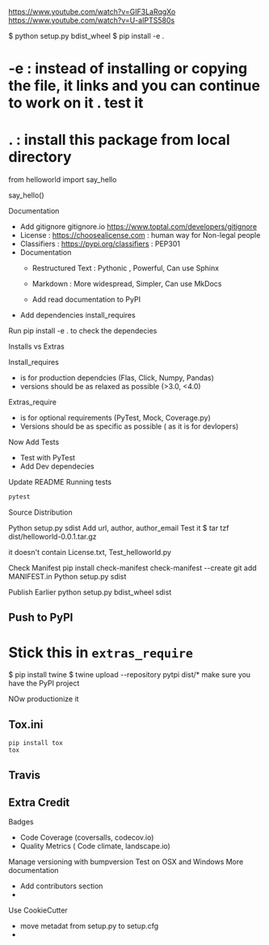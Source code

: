 https://www.youtube.com/watch?v=GIF3LaRqgXo
https://www.youtube.com/watch?v=U-aIPTS580s



$ python setup.py bdist_wheel
$ pip install -e . 

# -e : instead of installing or copying the file, it links and you can continue to work on it . test it 
# . : install this package from local directory 

from helloworld import say_hello

say_hello()


Documentation

- Add gitignore gitignore.io  https://www.toptal.com/developers/gitignore
- License : https://choosealicense.com   : human way for Non-legal people 
- Classifiers : https://pypi.org/classifiers  : PEP301
- Documentation 
   - Restructured Text : Pythonic , Powerful, Can use Sphinx
   - Markdown : More widespread, Simpler, Can use MkDocs
   

   - Add read documentation to PyPI 
- Add dependencies install_requires 

Run pip install -e . to check the dependecies


Installs vs Extras

Install_requires 
- is for production dependcies (Flas, Click, Numpy, Pandas)
- versions should be as relaxed as possible (>3.0, <4.0)

Extras_require 
- is for optional requirements (PyTest, Mock, Coverage.py)
- Versions should be as specific as possible ( as it is for devlopers)



Now Add Tests 
- Test with PyTest
- Add Dev dependecies 

Update README 
Running tests

```python
pytest
```

Source Distribution 

Python setup.py sdist 
Add url, author, author_email 
Test it 
$ tar tzf dist/helloworld-0.0.1.tar.gz

it doesn't contain License.txt, Test_helloworld.py 


Check Manifest
pip install check-manifest
check-manifest --create
git add MANIFEST.in 
Python setup.py sdist 


Publish Earlier 
python setup.py bdist_wheel sdist

## Push to PyPI

# Stick this in `extras_require`

$ pip install twine
$ twine upload --repository pytpi dist/*
make sure you have the PyPI project


NOw productionize it 
## Tox.ini 

```
pip install tox
tox
```
## Travis

## Extra Credit
Badges
- Code Coverage (coversalls, codecov.io)
- Quality Metrics ( Code climate, landscape.io)

Manage versioning with bumpversion
Test on OSX and Windows
More documentation
- Add contributors section
- 

Use CookieCutter
- move metadat from setup.py to setup.cfg
- 
